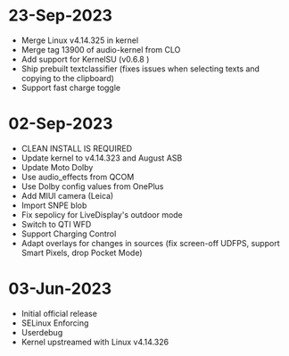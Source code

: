 # 23-Sep-2023
- Merge Linux v4.14.325 in kernel
- Merge tag 13900 of audio-kernel from CLO
- Add support for KernelSU (v0.6.8 )
- Ship prebuilt textclassifier (fixes issues when selecting texts and copying to the clipboard)
- Support fast charge toggle

# 02-Sep-2023
- CLEAN INSTALL IS REQUIRED
- Update kernel to v4.14.323 and August ASB
- Update Moto Dolby
- Use audio_effects from QCOM
- Use Dolby config values from OnePlus
- Add MIUI camera (Leica)
- Import SNPE blob
- Fix sepolicy for LiveDisplay's outdoor mode
- Switch to QTI WFD
- Support Charging Control
- Adapt overlays for changes in sources (fix screen-off UDFPS, support Smart Pixels, drop Pocket Mode)

# 03-Jun-2023
- Initial official release
- SELinux Enforcing
- Userdebug
- Kernel upstreamed with Linux v4.14.326


